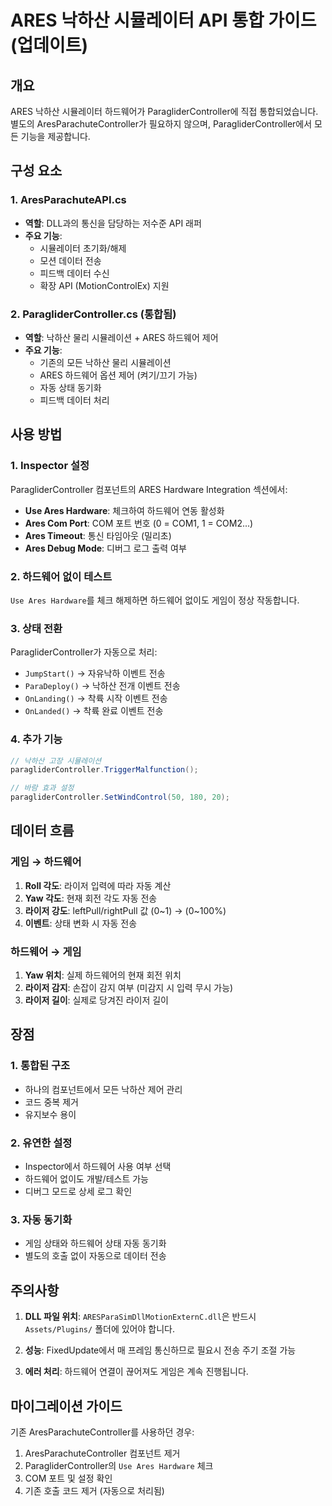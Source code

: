 # ARES 낙하산 시뮬레이터 API 통합 가이드 (업데이트)

## 개요
ARES 낙하산 시뮬레이터 하드웨어가 ParagliderController에 직접 통합되었습니다.
별도의 AresParachuteController가 필요하지 않으며, ParagliderController에서 모든 기능을 제공합니다.

## 구성 요소

### 1. AresParachuteAPI.cs
- **역할**: DLL과의 통신을 담당하는 저수준 API 래퍼
- **주요 기능**:
  - 시뮬레이터 초기화/해제
  - 모션 데이터 전송
  - 피드백 데이터 수신
  - 확장 API (MotionControlEx) 지원

### 2. ParagliderController.cs (통합됨)
- **역할**: 낙하산 물리 시뮬레이션 + ARES 하드웨어 제어
- **주요 기능**:
  - 기존의 모든 낙하산 물리 시뮬레이션
  - ARES 하드웨어 옵션 제어 (켜기/끄기 가능)
  - 자동 상태 동기화
  - 피드백 데이터 처리

## 사용 방법

### 1. Inspector 설정
ParagliderController 컴포넌트의 ARES Hardware Integration 섹션에서:
- **Use Ares Hardware**: 체크하여 하드웨어 연동 활성화
- **Ares Com Port**: COM 포트 번호 (0 = COM1, 1 = COM2...)
- **Ares Timeout**: 통신 타임아웃 (밀리초)
- **Ares Debug Mode**: 디버그 로그 출력 여부

### 2. 하드웨어 없이 테스트
`Use Ares Hardware`를 체크 해제하면 하드웨어 없이도 게임이 정상 작동합니다.

### 3. 상태 전환
ParagliderController가 자동으로 처리:
- `JumpStart()` → 자유낙하 이벤트 전송
- `ParaDeploy()` → 낙하산 전개 이벤트 전송
- `OnLanding()` → 착륙 시작 이벤트 전송
- `OnLanded()` → 착륙 완료 이벤트 전송

### 4. 추가 기능
```csharp
// 낙하산 고장 시뮬레이션
paragliderController.TriggerMalfunction();

// 바람 효과 설정
paragliderController.SetWindControl(50, 180, 20);
```

## 데이터 흐름

### 게임 → 하드웨어
1. **Roll 각도**: 라이저 입력에 따라 자동 계산
2. **Yaw 각도**: 현재 회전 각도 자동 전송
3. **라이저 강도**: leftPull/rightPull 값 (0~1) → (0~100%)
4. **이벤트**: 상태 변화 시 자동 전송

### 하드웨어 → 게임
1. **Yaw 위치**: 실제 하드웨어의 현재 회전 위치
2. **라이저 감지**: 손잡이 감지 여부 (미감지 시 입력 무시 가능)
3. **라이저 길이**: 실제로 당겨진 라이저 길이

## 장점

### 1. 통합된 구조
- 하나의 컴포넌트에서 모든 낙하산 제어 관리
- 코드 중복 제거
- 유지보수 용이

### 2. 유연한 설정
- Inspector에서 하드웨어 사용 여부 선택
- 하드웨어 없이도 개발/테스트 가능
- 디버그 모드로 상세 로그 확인

### 3. 자동 동기화
- 게임 상태와 하드웨어 상태 자동 동기화
- 별도의 호출 없이 자동으로 데이터 전송

## 주의사항

1. **DLL 파일 위치**: `ARESParaSimDllMotionExternC.dll`은 반드시 `Assets/Plugins/` 폴더에 있어야 합니다.

2. **성능**: FixedUpdate에서 매 프레임 통신하므로 필요시 전송 주기 조절 가능

3. **에러 처리**: 하드웨어 연결이 끊어져도 게임은 계속 진행됩니다.

## 마이그레이션 가이드

기존 AresParachuteController를 사용하던 경우:
1. AresParachuteController 컴포넌트 제거
2. ParagliderController의 `Use Ares Hardware` 체크
3. COM 포트 및 설정 확인
4. 기존 호출 코드 제거 (자동으로 처리됨)